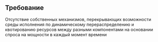 ## Требование
Отсутствие собственных механизмов, перекрывающих возможности среды исполнения по динамическому перераспределению и квотированию ресурсов между разными компонентами на основании спроса на мощности в каждый момент времени
